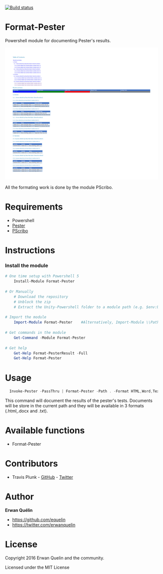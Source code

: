 [![Build status](https://ci.appveyor.com/api/projects/status/36q06wp2c4vwfu7w/branch/master?svg=true)](https://ci.appveyor.com/project/equelin/format-pester/branch/master)

# Format-Pester
Powershell module for documenting Pester's results.

![](./img/format-pester.png)

All the formating work is done by the module PScribo.

# Requirements

- Powershell
- [Pester](https://github.com/pester/Pester) 
- [PScribo](https://github.com/iainbrighton/PScribo)

# Instructions
### Install the module
```powershell
# One time setup with Powershell 5
    Install-Module Format-Pester

# Or Manually
    # Download the repository
    # Unblock the zip
    # Extract the Unity-Powershell folder to a module path (e.g. $env:USERPROFILE\Documents\WindowsPowerShell\Modules\)
        
# Import the module
    Import-Module Format-Pester    #Alternatively, Import-Module \\Path\To\Format-Pester

# Get commands in the module
    Get-Command -Module Format-Pester

# Get help
    Get-Help Format-PesterResult -Full
    Get-Help Format-Pester
```

# Usage

```PowerShell
  Invoke-Pester -PassThru | Format-Pester -Path . -Format HTML,Word,Text
```

This command will document the results of the pester's tests. Documents will be store in the current path and they will be available in 3 formats (.html,.docx and .txt).

# Available functions

- Format-Pester

# Contributors

- Travis Plunk - [GitHub](https://github.com/TravisEz13) - [Twitter](https://twitter.com/TravisPlunk)

# Author

**Erwan Quélin**
- <https://github.com/equelin>
- <https://twitter.com/erwanquelin>

# License

Copyright 2016 Erwan Quelin and the community.

Licensed under the MIT License